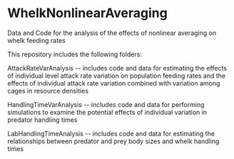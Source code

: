 # WhelkNonlinearAveraging
Data and Code for the analysis of the effects of nonlinear averaging on whelk feeding rates

This repository includes the following folders:

AttackRateVarAnalysis -- includes code and data for estimating the effects of individual level attack rate variation 
on population feeding rates and the effects of individual attack rate variation combined with variation
among cages in resource densities

HandlingTimeVarAnalysis -- includes code and data for performing simulations to examine the potential effects of 
individual variation in predator handling times 

LabHandlingTimeAnalysis -- includes code and data for estimating the relationships between predator and 
prey body sizes and whelk handling times

